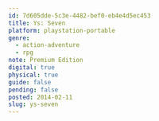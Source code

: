 ```yaml
---
id: 7d605dde-5c3e-4482-bef0-eb4e4d5ec453
title: Ys: Seven
platform: playstation-portable
genre:
  - action-adventure
  - rpg
note: Premium Edition
digital: true
physical: true
guide: false
pending: false
posted: 2014-02-11
slug: ys-seven
---
```

